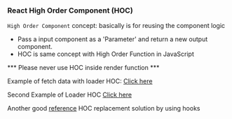 ### React High Order Component (HOC)

`High Order Component` concept: basically is for reusing the component logic
  - Pass a input component as a 'Parameter' and return a new output component.
  - HOC is same concept with High Order Function in JavaScript

*** Please never use HOC inside render function ***

Example of fetch data with loader HOC: <a href="https://stackblitz.com/edit/react-kv6hgk?file=src/Components/Todo.js" target="_blank">Click here</a>

Second Example of Loader HOC <a href="https://codesandbox.io/s/hoc-trial-02-crqyn?file=/HOC/LoaderHOC.js" target="_blank">Click here</a>

Another good <a href="https://dev.to/gethackteam/from-higher-order-components-hoc-to-react-hooks-2bm9"  target="_blank">reference</a> HOC replacement solution by using hooks

